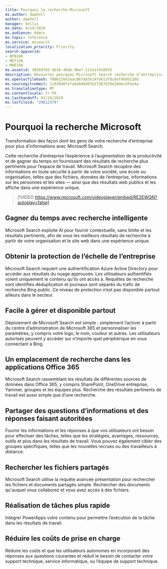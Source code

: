 ```yaml
---
title: Pourquoi la recherche Microsoft
ms.author: dawholl
author: dawholl
manager: kellis
ms.date: 9/14/2018
ms.audience: Admin
ms.topic: reference
ms.service: mssearch
localization_priority: Priority
search.appverid:
- BFB160
- MET150
- MOE150
ms.assetid: 38569f03-db18-49ab-96ef-213a1f410935
description: Découvrez pourquoi Microsoft Search recherche d’entreprise intelligent pour l’espace de travail moderne.
ms.openlocfilehash: f00622643aac867a83614fe613f8c8ef4bdb116b
ms.sourcegitcommit: 1c038d87efab4840d97b1f367b39e2b9ecdfee4a
ms.translationtype: MT
ms.contentlocale: fr-FR
ms.lasthandoff: 01/29/2019
ms.locfileid: "29612379"
---
```

# <a name="why-microsoft-search"></a>Pourquoi la recherche Microsoft

Transformation des façon dont les gens de votre recherche d’entreprise pour plus d’informations avec Microsoft Search. 
  
Cette recherche d’entreprise l’expérience à l’augmentation de la productivité et de gagner du temps en fournissant des résultats de recherche plus pertinents pour l’espace de travail. Microsoft Search récupère des informations en toute sécurité à partir de votre société, une école ou organisation, telles que des fichiers, données de l’entreprise, informations sur les personnes et les sites — ainsi que des résultats web publics et les affiche dans une expérience unique.

> [!VIDEO https://www.microsoft.com/videoplayer/embed/RE2EWQN?autoplay=false]
  
## <a name="save-time-with-intelligent-search"></a>Gagner du temps avec recherche intelligente

Microsoft Search exploite AI pour fournir contextuelle, sans limite et les résultats pertinents, afin de vous les meilleurs résultats de recherche à partir de votre organisation et le site web dans une expérience unique.
  
## <a name="get-enterprise-grade-protection"></a>Obtenir la protection de l’échelle de l’entreprise

Microsoft Search requiert une authentification Azure Active Directory pour accéder aux résultats du nuage approuvés. Les utilisateurs authentifiés voient uniquement le contenu qu’ils ont accès à. Requêtes de recherche sont identifiés déduplication et journaux sont séparés du trafic de recherche Bing public. Ce niveau de protection n’est pas disponible partout ailleurs dans le secteur.
  
## <a name="easy-to-administer-and-available-everywhere"></a>Facile à gérer et disponible partout

Déploiement de Microsoft Search est simple : simplement l’activer à partir du centre d’administration de Microsoft 365 et personnaliser les paramètres, y compris votre logo, le nom, couleur et autres. Les utilisateurs autorisés peuvent y accéder sur n’importe quel périphérique en vous connectant à Bing.
  
## <a name="one-place-to-search-across-office-365-apps"></a>Un emplacement de recherche dans les applications Office 365

Microsoft Search rassemblant les résultats de différentes sources de données dans Office 365, y compris SharePoint, OneDrive entreprise, Yammer, groupes et les équipes plus. Recherche des résultats pertinents de travail est aussi simple que d’une recherche.
  
## <a name="share-authoritative-information-and-answer-questions"></a>Partager des questions d’informations et des réponses faisant autoritées

Fournir les informations et les réponses à que vos utilisateurs ont besoin pour effectuer des tâches, telles que les stratégies, avantages, ressources, outils et plus dans les résultats de travail. Vous pouvez également cibler des groupes spécifiques, telles que les nouvelles recrues ou des travailleurs à distance.
  
## <a name="find-shared-files"></a>Rechercher les fichiers partagés

Microsoft Search utilise la requête avancée présentation pour rechercher les fichiers et documents partagés simple. Rechercher des documents qu'auquel vous collaborez et vous avez accès à des fichiers. 
  
## <a name="complete-tasks-faster"></a>Réalisation de tâches plus rapide

Intégrer PowerApps votre contenu pour permettre l’exécution de la tâche dans les résultats de travail.
  
## <a name="reduce-support-costs"></a>Réduire les coûts de prise en charge

Réduire les coûts et que les utilisateurs autonomes en incorporant des réponses aux questions courantes et réduit le besoin de contacter votre support technique, service informatique, ou l’équipe de support technique.
  

